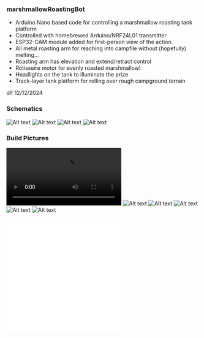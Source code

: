 ### marshmallowRoastingBot
* Arduino Nano based code for controlling a marshmallow roasting tank platform
* Controlled with homebrewed Arduino/NRF24L01 transmitter
* ESP32-CAM module added for first-person view of the action.
* All metal roasting arm for reaching into campfile without (hopefully) melting...
* Roasting arm has elevation and extend/retract control
* Rotisseire motor for evenly roasted marshmallow!
* Headlights on the tank to illuminate the prize
* Track-layer tank platform for rolling over rough campground terrain

dlf  12/12/2024


### Schematics
![Alt text](./Schematic_Sheet1.png "Marshmallow Roasting Robot")
![Alt text](./Schematic_Sheet2.png "Transmitter")
![Alt text](./Schematic_Sheet3.png "ESP32-CAM")
![Alt text](./HallSensor.png "Hall Effect Sensor")


### Build Pictures
![Demo Video](./DemoVid.mov "Demo Video")
![Alt text](./Robot1.jpg "Ready to Roast")
![Alt text](./Robot2.jpg "Slide Mechanics")
![Alt text](./Robot5.jpg "Slide Mechanics")
![Alt text](./Robot4.jpg "Slide Mechanics")
![Alt text](./Transmitter.jpg "Transmitter")


![Design Review](./DesignReview.pdf "Design Review")
![Tank Costs](./TankCosts.pdf "Tank Costs")
